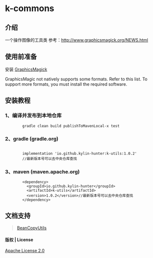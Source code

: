 # k-commons

## 介绍

一个操作图像的工具类
参考：http://www.graphicsmagick.org/NEWS.html

## 使用前准备
安装 [GraphicsMagick](http://www.graphicsmagick.org/download.html)

GraphicsMagic not natively supports some formats. Refer to this list. To support more formats, you must install the required software.

## 安装教程

### 1、编译并发布到本地仓库

```
        gradle clean build publishToMavenLocal-x test
```

### 2、gradle (gradle.org)

```

        implementation 'io.github.kylin-hunter:k-utils:1.0.2'
        //最新版本号可以去中央仓库查找

```

### 3、maven (maven.apache.org)

```
        <dependency>
          <groupId>io.github.kylin-hunter</groupId>
          <artifactId>k-utils</artifactId>
          <version>1.0.2</version>//最新版本号可以去中央仓库查找
        </dependency>

```

## 文档支持

> [BeanCopyUtils](doc/bean/BeanCopyUtils-zh.md)



#### 版权 | License

[Apache License 2.0](https://www.apache.org/licenses/LICENSE-2.0)
